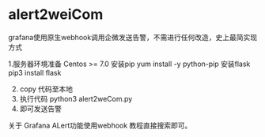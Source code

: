 # alert2weiCom
grafana使用原生webhook调用企微发送告警，不需进行任何改造，史上最简实现方式

1.服务器环境准备
Centos >= 7.0
安装pip
yum install -y python-pip
安装flask
pip3 install flask

2. copy 代码至本地
3. 执行代码 python3 alert2weCom.py
4. 即可发送告警

关于 Grafana ALert功能使用webhook 教程直接搜索即可。
